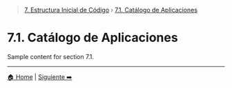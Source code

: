 > [7. Estructura Inicial de Código](../7.md) › [7.1. Catálogo de Aplicaciones](7.1.md)

# 7.1. Catálogo de Aplicaciones

Sample content for section 7.1.

---

[🏠 Home](../../README.md) | [Siguiente ➡️](../7.2/7.2.md)